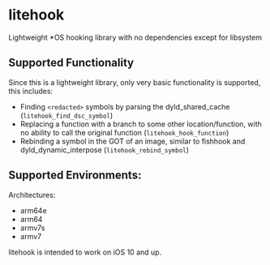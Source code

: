 # litehook
Lightweight *OS hooking library with no dependencies except for libsystem

## Supported Functionality
Since this is a lightweight library, only very basic functionality is supported, this includes:
- Finding `<redacted>` symbols by parsing the dyld_shared_cache (`litehook_find_dsc_symbol`)
- Replacing a function with a branch to some other location/function, with no ability to call the original function (`litehook_hook_function`)
- Rebinding a symbol in the GOT of an image, similar to fishhook and dyld_dynamic_interpose (`litehook_rebind_symbol`)

## Supported Environments:
Architectures:
- arm64e
- arm64
- armv7s
- armv7

litehook is intended to work on iOS 10 and up.
